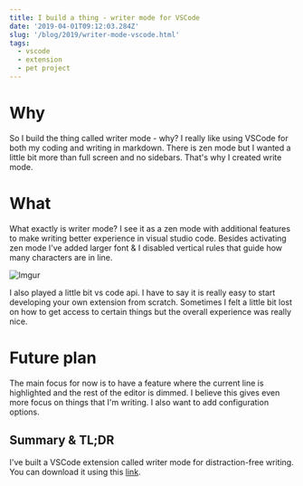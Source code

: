 ```yaml
---
title: I build a thing - writer mode for VSCode
date: '2019-04-01T09:12:03.284Z'
slug: '/blog/2019/writer-mode-vscode.html'
tags:
  - vscode
  - extension
  - pet project
---
```


# Why

So I build the thing called writer mode - why? I really like using VSCode for both my
coding and writing in markdown. There is zen mode but I wanted a little bit more than
full screen and no sidebars. That's why I created write mode.

# What

What exactly is writer mode? I see it as a zen mode with additional features to make
writing better experience in visual studio code. Besides activating zen mode I've added
larger font & I disabled vertical rules that guide how many characters are in line.

![Imgur](https://i.imgur.com/33zYvoE.gif)

I also played a little bit vs code api. I have to say it is really easy to start developing your own extension from
scratch. Sometimes I felt a little bit lost on how
to get access to certain things but the overall experience was really nice.

# Future plan

The main focus for now is to have a feature where the current line is highlighted and the rest of the editor is dimmed.
I believe this gives even more focus on things that I'm writing. I also want to add configuration options.

## Summary & TL;DR

I've built a VSCode extension called writer mode for distraction-free writing. You can
download it using this [link](https://marketplace.visualstudio.com/items?itemName=noaal.writer-mode).
